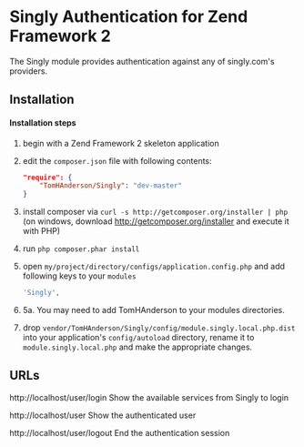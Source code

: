 Singly Authentication for Zend Framework 2 
==========================================

The Singly module provides authentication against any of singly.com's 
providers.  


Installation
------------
#### Installation steps
  1. begin with a Zend Framework 2 skeleton application
  2. edit the `composer.json` file with following contents:

     ```json
     "require": {
         "TomHAnderson/Singly": "dev-master"
     }
     ```
  3. install composer via `curl -s http://getcomposer.org/installer | php` (on windows, download
     http://getcomposer.org/installer and execute it with PHP)
  4. run `php composer.phar install`
  5. open `my/project/directory/configs/application.config.php` and add following keys to your `modules`

     ```php
     'Singly',
     ```
  5. 5a. You may need to add TomHAnderson to your modules directories.

  6. drop `vendor/TomHAnderson/Singly/config/module.singly.local.php.dist` into your application's
     `config/autoload` directory, rename it to `module.singly.local.php` and make the appropriate changes.


URLs
-----
http://localhost/user/login
Show the available services from Singly to login

http://localhost/user 
Show the authenticated user

http://localhost/user/logout
End the authentication session
